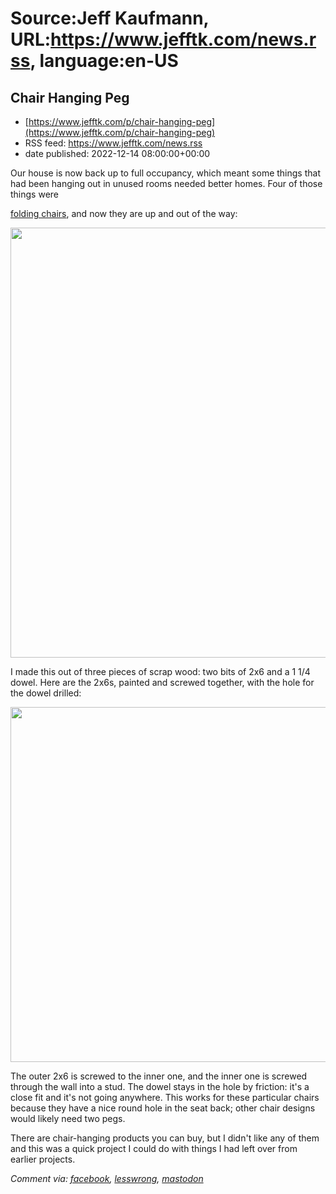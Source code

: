 # Source:Jeff Kaufmann, URL:https://www.jefftk.com/news.rss, language:en-US

## Chair Hanging Peg
 - [https://www.jefftk.com/p/chair-hanging-peg](https://www.jefftk.com/p/chair-hanging-peg)
 - RSS feed: https://www.jefftk.com/news.rss
 - date published: 2022-12-14 08:00:00+00:00

<p><span>

Our house is now back up to full occupancy, which meant some things
that had been hanging out in unused rooms needed better homes.  Four
of those things were </span>

<a href="https://www.ikea.com/us/en/p/terje-folding-chair-black-00222440/">folding
chairs</a>, and now they are up and out of the way:



<p>

<a href="https://www.jefftk.com/chair-hanger-complete-big.jpg"><img class="mobile-fullwidth" height="688" src="https://www.jefftk.com/chair-hanger-complete.jpg" width="550" /><div class="image-vertical-spacer"></div></a>

</p>

<p>
I made this out of three pieces of scrap wood: two bits of 2x6 and a 1
1/4 dowel.  Here are the 2x6s, painted and screwed together, with the
hole for the dowel drilled:

</p>

<p>

<a href="https://www.jefftk.com/chair-hanger-in-progress-big.jpg"><img class="mobile-fullwidth" height="568" src="https://www.jefftk.com/chair-hanger-in-progress.jpg" width="550" /><div class="image-vertical-spacer"></div></a>

</p>

<p>

The outer 2x6 is screwed to the inner one, and the inner one is
screwed through the wall into a stud.  The dowel stays in the hole by
friction: it's a close fit and it's not going anywhere.  This works
for these particular chairs because they have a nice round hole in the
seat back; other chair designs would likely need two pegs.

</p>

<p>

There are chair-hanging products you can buy, but I didn't like any of
them and this was a quick project I could do with things I had left
over from earlier projects.

  </p>

<p><i>Comment via: <a href="https://www.facebook.com/jefftk/posts/pfbid0cgpJ38csvPnP5Y4P45YWtMKzCJhbG95nPR4hDqa86ccJCUGQpSTdAffwk4uWtop7l">facebook</a>, <a href="https://lesswrong.com/posts/EEQiXKJbueNhe4sgb">lesswrong</a>, <a href="https://mastodon.mit.edu/@jefftk/109512744144093505">mastodon</a></i></p>

